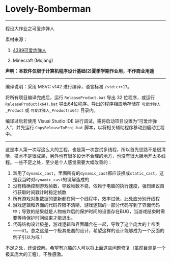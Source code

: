 # Lovely-Bomberman

---

程设大作业之可爱炸弹人

素材来源：

1. [4399可爱炸弹人](http://www.4399.com/flash/17742_3.htm)  

2. Minecraft (Mojang)  

**声明：本软件仅限于计算机程序设计基础(2)夏季学期作业用，不作商业用途**

---

编译说明：采用 MSVC v142 进行编译，语言标准 `/std:c++17`。

将所有项目编译完成后，运行 `ReleaseProduct.bat` 导出 32 位程序，或运行 `ReleaseProduct(x64).bat` 导出64位程序。导出的程序相应地存储在 `可爱炸弹人_Product` 或 `可爱炸弹人_Product(x64)` 目录内。

编译过后若使用 Visual Studio IDE 进行调试，需将启动项目设置为“可爱炸弹人”，并先运行 `CopyReleaseToProj.bat` 脚本，以将相关辅助程序移动到启动工程中。

---

这是本人第一次写这么大的工程，也是第一次尝试多线程，所以首先思路不是很清晰，技术不是很成熟，另外也有很多设计不合理的地方，也没有很大胆地开太多线程。一些不足之处，至少是个人感觉需要大幅改善的：

1. 滥用了`dynamic_cast`，里面所有的`dynamic_cast`都应该换成`static_cast`，这是我当时对`dynamic_cast`的误解造成的
2. 没有精确控制游戏帧数，导致帧数不稳，依赖于电脑的执行速度，强烈建议自行获取时间戳计时稳定帧数
3. 所有游戏对象数据的更新都在同一个线程中，效率过低，此处应分别开线程
4. 游戏逻辑和界面的代码界限不清晰，游戏逻辑的一部分代码写到了界面代码中；导致的结果就是人物被炸后的保护时间的设置存在BUG，当游戏结束时需要等待保护时间结束才能退出。
5. 代码结构设计极差，游戏逻辑和界面耦合在一起，导致了这个庞大的上帝类——`UI`。总之这是一个极其愚蠢的设计，希望这样的设计能够成为一个反面的例子引以为戒！  

不足之处，还请谅解。希望有兴趣的人可以将上面这些问题修复（虽然目测是一个极其庞大的工程），不胜感激。

